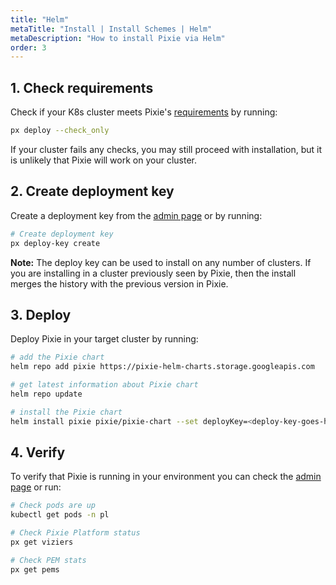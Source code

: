 ```yaml
---
title: "Helm"
metaTitle: "Install | Install Schemes | Helm"
metaDescription: "How to install Pixie via Helm"
order: 3
---
```


## 1. Check requirements

Check if your K8s cluster meets Pixie's [requirements](/installing-pixie/requirements) by running:

```bash
px deploy --check_only
```

If your cluster fails any checks, you may still proceed with installation, but it is unlikely that Pixie will work on your cluster. 

## 2. Create deployment key
Create a deployment key from the [admin page](https://work.withpixie.ai/admin) or by running:

``` bash
# Create deployment key
px deploy-key create
```
**Note:** The deploy key can be used to install on any number of clusters. If you are installing in a cluster previously seen by Pixie, then the install merges the history with the previous version in Pixie.

## 3. Deploy

Deploy Pixie in your target cluster by running:

``` bash
# add the Pixie chart
helm repo add pixie https://pixie-helm-charts.storage.googleapis.com

# get latest information about Pixie chart
helm repo update

# install the Pixie chart
helm install pixie pixie/pixie-chart --set deployKey=<deploy-key-goes-here> --namespace pl --create-namespace
```

## 4. Verify

To verify that Pixie is running in your environment you can check the [admin page](https://work.withpixie.ai/admin) or run:

``` bash
# Check pods are up
kubectl get pods -n pl

# Check Pixie Platform status
px get viziers

# Check PEM stats
px get pems
```
